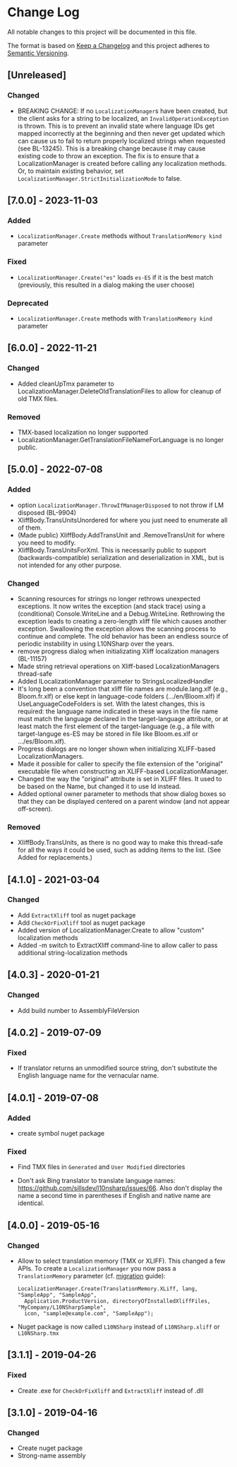 # Change Log

All notable changes to this project will be documented in this file.

The format is based on [Keep a Changelog](http://keepachangelog.com/)
and this project adheres to [Semantic Versioning](http://semver.org/).

<!-- Available types of changes:
### Added
### Changed
### Fixed
### Deprecated
### Removed
### Security
-->

## [Unreleased]

### Changed

-   BREAKING CHANGE: If no `LocalizationManager`s have been created, but the client asks for a string to be localized, an `InvalidOperationException` is thrown. This is to prevent an invalid state where language IDs get mapped incorrectly at the beginning and then never get updated which can cause us to fail to return properly localized strings when requested (see BL-13245). This is a breaking change because it may cause existing code to throw an exception. The fix is to ensure that a LocalizationManager is created before calling any localization methods. Or, to maintain existing behavior, set `LocalizationManager.StrictInitializationMode` to false.

## [7.0.0] - 2023-11-03

### Added

-   `LocalizationManager.Create` methods without `TranslationMemory kind` parameter

### Fixed

-   `LocalizationManager.Create("es"` loads `es-ES` if it is the best match (previously, this resulted in a dialog making the user choose)

### Deprecated

-   `LocalizationManager.Create` methods with `TranslationMemory kind` parameter

## [6.0.0] - 2022-11-21

### Changed

-   Added cleanUpTmx parameter to LocalizationManager.DeleteOldTranslationFiles to allow for cleanup of old TMX files.

### Removed

-   TMX-based localization no longer supported
-   LocalizationManager.GetTranslationFileNameForLanguage is no longer public.

## [5.0.0] - 2022-07-08

### Added

-   option `LocalizationManager.ThrowIfManagerDisposed` to not throw if LM disposed (BL-9904)
-   XliffBody.TransUnitsUnordered for where you just need to enumerate all of them.
-   (Made public) XliffBody.AddTransUnit and .RemoveTransUnit for where you need to modify.
-   XliffBody.TransUnitsForXml. This is necessarily public to support (backwards-compatible)
    serialization and deserialization in XML, but is not intended for any other purpose.

### Changed

-   Scanning resources for strings no longer rethrows unexpected exceptions. It now writes the
    exception (and stack trace) using a (conditional) Console.WriteLine and a Debug.WriteLine.
    Rethrowing the exception leads to creating a zero-length xliff file which causes another
    exception. Swallowing the exception allows the scanning process to continue and complete.
    The old behavior has been an endless source of periodic instability in using L10NSharp over
    the years.
-   remove progress dialog when initializating Xliff localization managers (BL-11157)
-   Made string retrieval operations on Xliff-based LocalizationManagers thread-safe
-   Added ILocalizationManager parameter to StringsLocalizedHandler
-   It's long been a convention that xliff file names are module.lang.xlf (e.g., Bloom.fr.xlf)
    or else kept in language-code folders (.../en/Bloom.xlf) if UseLanguageCodeFolders is set.
    With the latest changes, this is required: the language name indicated in these ways in the file
    name must match the language declared in the target-language attribute, or at least match the
    first element of the target-language (e.g., a file with target-languge es-ES may be stored in
    file like Bloom.es.xlf or .../es/Bloom.xlf).
-   Progress dialogs are no longer shown when initializing XLIFF-based LocalizationManagers.
-   Made it possible for caller to specify the file extension of the "original" executable file
    when constructing an XLIFF-based LocalizationManager.
-   Changed the way the "original" attribute is set in XLIFF files. It used to be based on the
    Name, but changed it to use Id instead.
-   Added optional owner parameter to methods that show dialog boxes so that they can be
    displayed centered on a parent window (and not appear off-screen).

### Removed

-   XliffBody.TransUnits, as there is no good way to make this thread-safe for all the ways
    it could be used, such as adding items to the list. (See Added for replacements.)

## [4.1.0] - 2021-03-04

### Changed

-   Add `ExtractXliff` tool as nuget package
-   Add `CheckOrFixXliff` tool as nuget package
-   Added version of LocalizationManager.Create to allow "custom" localization methods
-   Added -m switch to ExtractXliff command-line to allow caller to pass additional string-localization methods

## [4.0.3] - 2020-01-21

### Changed

-   Add build number to AssemblyFileVersion

## [4.0.2] - 2019-07-09

### Fixed

-   If translator returns an unmodified source string, don't substitute the English language name for the vernacular name.

## [4.0.1] - 2019-07-08

### Added

-   create symbol nuget package

### Fixed

-   Find TMX files in `Generated` and `User Modified` directories

-   Don't ask Bing translator to translate language names: https://github.com/sillsdev/l10nsharp/issues/66.
    Also don't display the name a second time in parentheses if English and native name are identical.

## [4.0.0] - 2019-05-16

### Changed

-   Allow to select translation memory (TMX or XLIFF). This changed a few APIs.
    To create a `LocalizationManager` you now pass a `TranslationMemory` parameter
    (cf. [migration](https://github.com/sillsdev/l10nsharp/wiki/Migration) guide):

        LocalizationManager.Create(TranslationMemory.XLiff, lang, "SampleApp", "SampleApp",
          Application.ProductVersion, directoryOfInstalledXliffFiles, "MyCompany/L10NSharpSample",
          icon, "sample@example.com", "SampleApp");

-   Nuget package is now called `L10NSharp` instead of `L10NSharp.xliff` or `L10NSharp.tmx`

## [3.1.1] - 2019-04-26

### Fixed

-   Create .exe for `CheckOrFixXliff` and `ExtractXliff` instead of .dll

## [3.1.0] - 2019-04-16

### Changed

-   Create nuget package
-   Strong-name assembly
